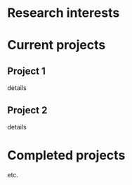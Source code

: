 # Research interests


# Current projects

## Project 1

details

## Project 2

details

# Completed projects

etc.
